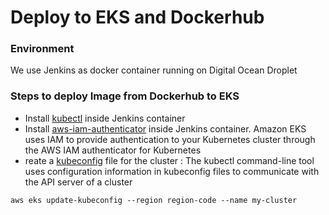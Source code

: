 # Deploy to EKS and Dockerhub

### Environment 
We use Jenkins as docker container running on Digital Ocean Droplet

### Steps to deploy Image from Dockerhub to EKS

- Install [kubectl](https://kubernetes.io/fr/docs/tasks/tools/install-kubectl/) inside Jenkins container 
- Install [aws-iam-authenticator](https://docs.aws.amazon.com/eks/latest/userguide/install-aws-iam-authenticator.html) inside Jenkins container. 
Amazon EKS uses IAM to provide authentication to your Kubernetes cluster through the AWS IAM authenticator for Kubernetes
- reate a [kubeconfig](https://docs.aws.amazon.com/eks/latest/userguide/create-kubeconfig.html) file for the cluster : The kubectl command-line tool uses configuration information in kubeconfig files to communicate with the API server of a cluster

```
aws eks update-kubeconfig --region region-code --name my-cluster
```
